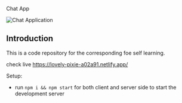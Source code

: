 Chat App

![Chat Application](https://i.ibb.co/hsvcw4V/image.png)

## Introduction
This is a code repository for the corresponding foe self learning. 

check live
https://lovely-pixie-a02a91.netlify.app/

Setup:
- run ```npm i && npm start``` for both client and server side to start the development server

